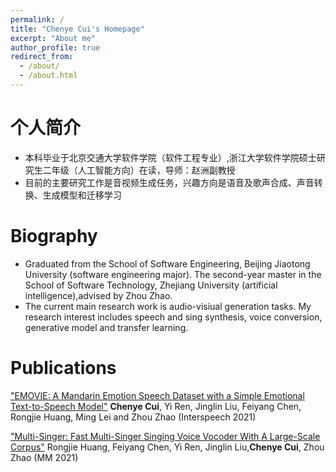 ```yaml
---
permalink: /
title: "Chenye Cui's Homepage"
excerpt: "About me"
author_profile: true
redirect_from: 
  - /about/
  - /about.html
---
```


个人简介
======
- 本科毕业于北京交通大学软件学院（软件工程专业）,浙江大学软件学院硕士研究生二年级（人工智能方向）在读，导师：赵洲副教授
- 目前的主要研究工作是音视频生成任务，兴趣方向是语音及歌声合成、声音转换、生成模型和迁移学习

Biography
======
- Graduated from the School of Software Engineering, Beijing Jiaotong University (software engineering major). The second-year master in the School of Software Technology, Zhejiang University (artificial intelligence),advised by Zhou Zhao.
- The current main research work is audio-visiual generation tasks. My research interest includes speech and sing synthesis, voice conversion, generative model and transfer learning. 

Publications
======

["EMOVIE: A Mandarin Emotion Speech Dataset with a Simple Emotional Text-to-Speech Model"](https://www.isca-speech.org/archive/interspeech_2021/cui21c_interspeech.html) **Chenye Cui**, Yi Ren, Jinglin Liu, Feiyang Chen, Rongjie Huang, Ming Lei and Zhou Zhao (Interspeech 2021)

["Multi-Singer: Fast Multi-Singer Singing Voice Vocoder With A Large-Scale Corpus"](https://dl.acm.org/doi/10.1145/3474085.3475437) Rongjie Huang, Feiyang Chen, Yi Ren, Jinglin Liu,**Chenye Cui**, Zhou Zhao (MM 2021)
